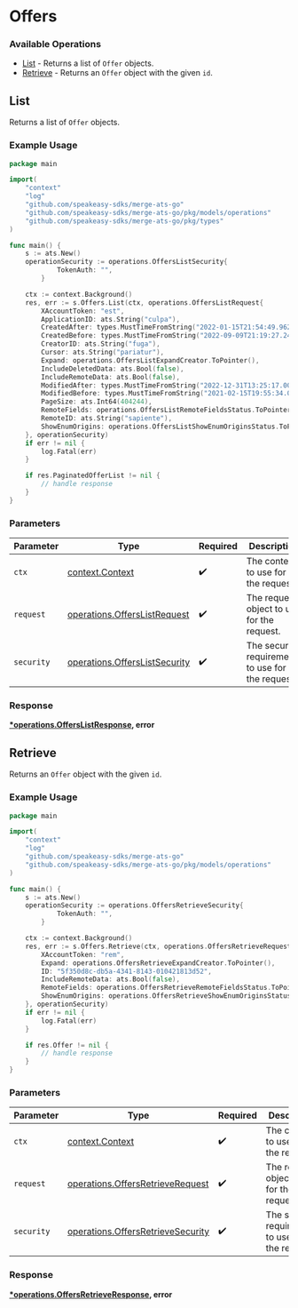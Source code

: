 # Offers

### Available Operations

* [List](#list) - Returns a list of `Offer` objects.
* [Retrieve](#retrieve) - Returns an `Offer` object with the given `id`.

## List

Returns a list of `Offer` objects.

### Example Usage

```go
package main

import(
	"context"
	"log"
	"github.com/speakeasy-sdks/merge-ats-go"
	"github.com/speakeasy-sdks/merge-ats-go/pkg/models/operations"
	"github.com/speakeasy-sdks/merge-ats-go/pkg/types"
)

func main() {
    s := ats.New()
    operationSecurity := operations.OffersListSecurity{
            TokenAuth: "",
        }

    ctx := context.Background()
    res, err := s.Offers.List(ctx, operations.OffersListRequest{
        XAccountToken: "est",
        ApplicationID: ats.String("culpa"),
        CreatedAfter: types.MustTimeFromString("2022-01-15T21:54:49.962Z"),
        CreatedBefore: types.MustTimeFromString("2022-09-09T21:19:27.244Z"),
        CreatorID: ats.String("fuga"),
        Cursor: ats.String("pariatur"),
        Expand: operations.OffersListExpandCreator.ToPointer(),
        IncludeDeletedData: ats.Bool(false),
        IncludeRemoteData: ats.Bool(false),
        ModifiedAfter: types.MustTimeFromString("2022-12-31T13:25:17.006Z"),
        ModifiedBefore: types.MustTimeFromString("2021-02-15T19:55:34.024Z"),
        PageSize: ats.Int64(404244),
        RemoteFields: operations.OffersListRemoteFieldsStatus.ToPointer(),
        RemoteID: ats.String("sapiente"),
        ShowEnumOrigins: operations.OffersListShowEnumOriginsStatus.ToPointer(),
    }, operationSecurity)
    if err != nil {
        log.Fatal(err)
    }

    if res.PaginatedOfferList != nil {
        // handle response
    }
}
```

### Parameters

| Parameter                                                                      | Type                                                                           | Required                                                                       | Description                                                                    |
| ------------------------------------------------------------------------------ | ------------------------------------------------------------------------------ | ------------------------------------------------------------------------------ | ------------------------------------------------------------------------------ |
| `ctx`                                                                          | [context.Context](https://pkg.go.dev/context#Context)                          | :heavy_check_mark:                                                             | The context to use for the request.                                            |
| `request`                                                                      | [operations.OffersListRequest](../../models/operations/offerslistrequest.md)   | :heavy_check_mark:                                                             | The request object to use for the request.                                     |
| `security`                                                                     | [operations.OffersListSecurity](../../models/operations/offerslistsecurity.md) | :heavy_check_mark:                                                             | The security requirements to use for the request.                              |


### Response

**[*operations.OffersListResponse](../../models/operations/offerslistresponse.md), error**


## Retrieve

Returns an `Offer` object with the given `id`.

### Example Usage

```go
package main

import(
	"context"
	"log"
	"github.com/speakeasy-sdks/merge-ats-go"
	"github.com/speakeasy-sdks/merge-ats-go/pkg/models/operations"
)

func main() {
    s := ats.New()
    operationSecurity := operations.OffersRetrieveSecurity{
            TokenAuth: "",
        }

    ctx := context.Background()
    res, err := s.Offers.Retrieve(ctx, operations.OffersRetrieveRequest{
        XAccountToken: "rem",
        Expand: operations.OffersRetrieveExpandCreator.ToPointer(),
        ID: "5f350d8c-db5a-4341-8143-010421813d52",
        IncludeRemoteData: ats.Bool(false),
        RemoteFields: operations.OffersRetrieveRemoteFieldsStatus.ToPointer(),
        ShowEnumOrigins: operations.OffersRetrieveShowEnumOriginsStatus.ToPointer(),
    }, operationSecurity)
    if err != nil {
        log.Fatal(err)
    }

    if res.Offer != nil {
        // handle response
    }
}
```

### Parameters

| Parameter                                                                              | Type                                                                                   | Required                                                                               | Description                                                                            |
| -------------------------------------------------------------------------------------- | -------------------------------------------------------------------------------------- | -------------------------------------------------------------------------------------- | -------------------------------------------------------------------------------------- |
| `ctx`                                                                                  | [context.Context](https://pkg.go.dev/context#Context)                                  | :heavy_check_mark:                                                                     | The context to use for the request.                                                    |
| `request`                                                                              | [operations.OffersRetrieveRequest](../../models/operations/offersretrieverequest.md)   | :heavy_check_mark:                                                                     | The request object to use for the request.                                             |
| `security`                                                                             | [operations.OffersRetrieveSecurity](../../models/operations/offersretrievesecurity.md) | :heavy_check_mark:                                                                     | The security requirements to use for the request.                                      |


### Response

**[*operations.OffersRetrieveResponse](../../models/operations/offersretrieveresponse.md), error**

